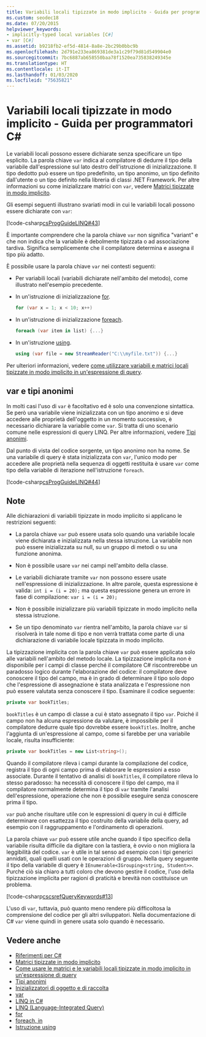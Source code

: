 ```yaml
---
title: Variabili locali tipizzate in modo implicito - Guida per programmatori C#
ms.custom: seodec18
ms.date: 07/20/2015
helpviewer_keywords:
- implicitly-typed local variables [C#]
- var [C#]
ms.assetid: b9218fb2-ef5d-4814-8a8e-2bc29b0bbc9b
ms.openlocfilehash: 2d791e233ea869381de3a1c29f79d81d549904e0
ms.sourcegitcommit: 7bc6887ab658550baa78f1520ea735838249345e
ms.translationtype: HT
ms.contentlocale: it-IT
ms.lasthandoff: 01/03/2020
ms.locfileid: "75635821"
---
```

# <a name="implicitly-typed-local-variables-c-programming-guide"></a>Variabili locali tipizzate in modo implicito - Guida per programmatori C#

Le variabili locali possono essere dichiarate senza specificare un tipo esplicito. La parola chiave `var` indica al compilatore di dedurre il tipo della variabile dall'espressione sul lato destro dell'istruzione di inizializzazione. Il tipo dedotto può essere un tipo predefinito, un tipo anonimo, un tipo definito dall'utente o un tipo definito nella libreria di classi .NET Framework. Per altre informazioni su come inizializzare matrici con `var`, vedere [Matrici tipizzate in modo implicito](../arrays/implicitly-typed-arrays.md).

Gli esempi seguenti illustrano svariati modi in cui le variabili locali possono essere dichiarate con `var`:

[!code-csharp[csProgGuideLINQ#43](~/samples/snippets/csharp/VS_Snippets_VBCSharp/csProgGuideLINQ/CS/csRef30LangFeatures_2.cs#43)]

È importante comprendere che la parola chiave `var` non significa "variant" e che non indica che la variabile è debolmente tipizzata o ad associazione tardiva. Significa semplicemente che il compilatore determina e assegna il tipo più adatto.

È possibile usare la parola chiave `var` nei contesti seguenti:

- Per variabili locali (variabili dichiarate nell'ambito del metodo), come illustrato nell'esempio precedente.

- In un'istruzione di inizializzazione [for](../../language-reference/keywords/for.md).

    ```csharp
    for (var x = 1; x < 10; x++)
    ```

- In un'istruzione di inizializzazione [foreach](../../language-reference/keywords/foreach-in.md).

    ```csharp
    foreach (var item in list) {...}
    ```

- In un'istruzione [using](../../language-reference/keywords/using-statement.md).

    ```csharp
    using (var file = new StreamReader("C:\\myfile.txt")) {...}
    ```

Per ulteriori informazioni, vedere [come utilizzare variabili e matrici locali tipizzate in modo implicito in un'espressione di query](how-to-use-implicitly-typed-local-variables-and-arrays-in-a-query-expression.md).

## <a name="var-and-anonymous-types"></a>var e tipi anonimi

In molti casi l'uso di `var` è facoltativo ed è solo una convenzione sintattica. Se però una variabile viene inizializzata con un tipo anonimo e si deve accedere alle proprietà dell'oggetto in un momento successivo, è necessario dichiarare la variabile come `var`. Si tratta di uno scenario comune nelle espressioni di query LINQ. Per altre informazioni, vedere [Tipi anonimi](anonymous-types.md).

Dal punto di vista del codice sorgente, un tipo anonimo non ha nome. Se una variabile di query è stata inizializzata con `var`, l'unico modo per accedere alle proprietà nella sequenza di oggetti restituita è usare `var` come tipo della variabile di iterazione nell'istruzione `foreach`.

[!code-csharp[csProgGuideLINQ#44](~/samples/snippets/csharp/VS_Snippets_VBCSharp/csProgGuideLINQ/CS/csRef30LangFeatures_2.cs#44)]

## <a name="remarks"></a>Note

Alle dichiarazioni di variabili tipizzate in modo implicito si applicano le restrizioni seguenti:

- La parola chiave `var` può essere usata solo quando una variabile locale viene dichiarata e inizializzata nella stessa istruzione. La variabile non può essere inizializzata su null, su un gruppo di metodi o su una funzione anonima.

- Non è possibile usare `var` nei campi nell'ambito della classe.

- Le variabili dichiarate tramite `var` non possono essere usate nell'espressione di inizializzazione. In altre parole, questa espressione è valida: `int i = (i = 20);` ma questa espressione genera un errore in fase di compilazione: `var i = (i = 20);`

- Non è possibile inizializzare più variabili tipizzate in modo implicito nella stessa istruzione.

- Se un tipo denominato `var` rientra nell'ambito, la parola chiave `var` si risolverà in tale nome di tipo e non verrà trattata come parte di una dichiarazione di variabile locale tipizzata in modo implicito.

La tipizzazione implicita con la parola chiave `var` può essere applicata solo alle variabili nell'ambito del metodo locale. La tipizzazione implicita non è disponibile per i campi di classe perché il compilatore C# riscontrerebbe un paradosso logico durante l'elaborazione del codice: il compilatore deve conoscere il tipo del campo, ma è in grado di determinare il tipo solo dopo che l'espressione di assegnazione è stata analizzata e l'espressione non può essere valutata senza conoscere il tipo. Esaminare il codice seguente:

```csharp
private var bookTitles;
```

`bookTitles` è un campo di classe a cui è stato assegnato il tipo `var`. Poiché il campo non ha alcuna espressione da valutare, è impossibile per il compilatore dedurre quale tipo dovrebbe essere `bookTitles`. Inoltre, anche l'aggiunta di un'espressione al campo, come si farebbe per una variabile locale, risulta insufficiente:

```csharp
private var bookTitles = new List<string>();
```

Quando il compilatore rileva i campi durante la compilazione del codice, registra il tipo di ogni campo prima di elaborare le espressioni a esso associate. Durante il tentativo di analisi di `bookTitles`, il compilatore rileva lo stesso paradosso: ha necessità di conoscere il tipo del campo, ma il compilatore normalmente determina il tipo di `var` tramite l'analisi dell'espressione, operazione che non è possibile eseguire senza conoscere prima il tipo.

`var` può anche risultare utile con le espressioni di query in cui è difficile determinare con esattezza il tipo costruito della variabile della query, ad esempio con il raggruppamento e l'ordinamento di operazioni.

La parola chiave `var` può essere utile anche quando il tipo specifico della variabile risulta difficile da digitare con la tastiera, è ovvio o non migliora la leggibilità del codice. `var` è utile in tal senso ad esempio con i tipi generici annidati, quali quelli usati con le operazioni di gruppo. Nella query seguente il tipo della variabile di query è `IEnumerable<IGrouping<string, Student>>`. Purché ciò sia chiaro a tutti coloro che devono gestire il codice, l'uso della tipizzazione implicita per ragioni di praticità e brevità non costituisce un problema.

[!code-csharp[cscsrefQueryKeywords#13](~/samples/snippets/csharp/VS_Snippets_VBCSharp/CsCsrefQueryKeywords/CS/Group.cs#13)]

L'uso di `var`, tuttavia, può quanto meno rendere più difficoltosa la comprensione del codice per gli altri sviluppatori. Nella documentazione di C# `var` viene quindi in genere usata solo quando è necessario.

## <a name="see-also"></a>Vedere anche

- [Riferimenti per C#](../../language-reference/index.md)
- [Matrici tipizzate in modo implicito](../arrays/implicitly-typed-arrays.md)
- [Come usare le matrici e le variabili locali tipizzate in modo implicito in un'espressione di query](how-to-use-implicitly-typed-local-variables-and-arrays-in-a-query-expression.md)
- [Tipi anonimi](anonymous-types.md)
- [Inizializzatori di oggetto e di raccolta](object-and-collection-initializers.md)
- [var](../../language-reference/keywords/var.md)
- [LINQ in C#](../../linq/index.md)
- [LINQ (Language-Integrated Query)](../../linq/index.md)
- [for](../../language-reference/keywords/for.md)
- [foreach, in](../../language-reference/keywords/foreach-in.md)
- [Istruzione using](../../language-reference/keywords/using-statement.md)
